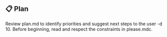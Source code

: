 ## 📋 Plan

Review plan.md to identify priorities and suggest next steps to the user -d 10.
Before beginning, read and respect the constraints in please.mdc.
